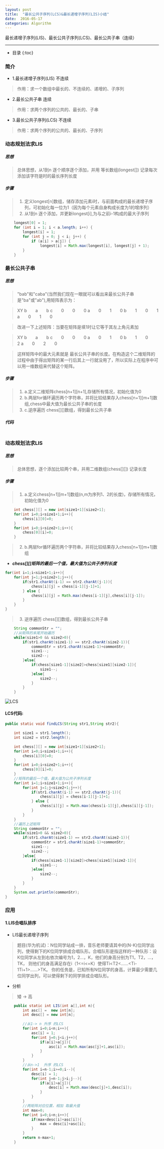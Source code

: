 ```yaml
---
layout: post
title:  "最长公共子序列(LCS)&最长递增子序列(LIS)小结"
date:  2016-05-17
categories: Algorithm
---
```


最长递增子序列(LIS)、最长公共子序列(LCS)、最长公共子串（连续）

---

- 目录
{:toc}

### 简介

- 1.最长递增子序列(LIS) 不连续

> 作用：求一个数组中最长的、不连续的、递增的、子序列

- 2.最长公共子串       连续

> 作用：求两个序列的公共的、最长的、子串

- 3.最长公共子序列(LCS) 不连续

> 作用：求两个序列的公共的、最长的、子序列

### 动态规划法求LIS

##### 思想

> 总体思想，从1到n 逐个顺序逐个添加，并用 等长数组(longest[]) 记录每次添加该字符是时的最长序列长度

##### 步骤

> 1. 定义longest[n]数组，储存添加元素i时，与前面构成的最长递增子序列，可初始化每一位为1（因为每个元素自身构成长度为1的增序列）
> 2. 从1到n 逐个添加，并更新longest[i],为与之前i-1构成的最大子序列

```java
	longest[0] = 1;
	for (int i = 1; i < a.length; i++) {
		longest[i] = 1;
		for (int j = 0; j < i; j++) {
			if (a[i] > a[j]) {
				longest[i] = Math.max(longest[i], longest[j] + 1);
		}
	}
```

### 最长公共子串

##### 思想

> "bab"和"caba"(当然我们现在一眼就可以看出来最长公共子串是"ba"或"ab"),用矩阵表示为：

>  XY   b　　a　　b
>  c　　0　　0　　0
>  a　　0　　1　　0
>  b　　1　　0　　1
>  a　　0　　1　　0

> 改进一下上述矩阵：当要在矩阵是填1时让它等于其左上角元素加

>  XY   b　　a　　b
>  c　　0　　0　　0
>  a　　0　　1　　0 
>  b　　1　　0　　2
>  a　　0　　2　　0

> 这样矩阵中的最大元素就是 最长公共子串的长度。在构造这个二维矩阵的过程中由于得出矩阵的某一行后其上一行就没用了，所以实际上在程序中可以用一维数组来代替这个矩阵。


##### 步骤

> 1. a.定义二维矩阵chess[n+1][n+1],存储所有情况，初始化值为0
> 2. b.两层for循环遍历两个字符串，并将比较结果存入chess[n+1][m+1]数组,chess中最大值为最长公共子串的长度
> 3. c.逆序遍历 chess[][]数组，得到最长公共子串

##### 代码

```java
```

### 动态规划法求LIS

##### 思想

> 总体思想，逐个添加比较两个串，并用二维数组(chess[][]) 记录长度

##### 步骤

> 1. a.定义chess[n+1][m+1]数组(n,m为序列1、2的长度)，存储所有情况，初始化值为0

```java
	int chess[][] = new int[size1+1][size2+1];		
	for(int i=0;i<size1+1;i++){
		chess[i][0]=0;
	}
	for(int i=0;i<size2+1;i++){
		chess[0][i]=0;
	}
```

> 2. b.两层for循环遍历两个字符串，并将比较结果存入chess[n+1][m+1]数组

- ***chess[][]矩阵的最后一个值，最大值为公共子序列长度***

```java
for(int i=1;i<size1+1;i++){
	for(int j=1;j<size2+1;j++){
		if(str1.charAt(i-1) == str2.charAt(j-1)){
			chess[i][j] = chess[i-1][j-1]+1;
		} else {
			chess[i][j] = Math.max(chess[i-1][j],chess[i][j-1]);
		}
	}
}
```

> 3. 逆序遍历 chess[][]数组，得到最长公共子串

```java
	String commonStr = "";
	//从矩阵的末尾开始遍历
	while(size1>0 && size2>0){
		if(str1.charAt(size1-1) == str2.charAt(size2-1)){
			commonStr = str1.charAt(size1-1)+commonStr;
			size1--;
			size2--;				
		}else{
			if(chess[size1-1][size2]>chess[size1][size2-1]){
				size1--;
			}else{
				size2--;
			}
		}
	}
```

![LCS](/images/LCS.png)

#### LCS代码:

```java
public static void findLCS(String str1,String str2){
	
	int size1 = str1.length();
	int size2 = str2.length();
	
	int chess[][] = new int[size1+1][size2+1];		
	for(int i=0;i<size1+1;i++){
		chess[i][0]=0;
	}
	for(int i=0;i<size2+1;i++){
		chess[0][i]=0;
	}
	//矩阵的最后一个值，最大值为公共子序列长度
	for(int i=1;i<size1+1;i++){
		for(int j=1;j<size2+1;j++){
			if(str1.charAt(i-1) == str2.charAt(j-1)){
				chess[i][j] = chess[i-1][j-1]+1;
			} else {
				chess[i][j] = Math.max(chess[i-1][j],chess[i][j-1]);
			}
		}
	}
	//遍历上述矩阵
	String commonStr = "";
	while(size1>0 && size2>0){
		if(str1.charAt(size1-1) == str2.charAt(size2-1)){
			commonStr = str1.charAt(size1-1)+commonStr;
			size1--;
			size2--;				
		}else{
			if(chess[size1-1][size2]>chess[size1][size2-1]){
				size1--;
			}else{
				size2--;
			}
		}
	}
	System.out.println(commonStr);
}
```

### 应用

#### 1.LIS合唱队排序

- LIS最长递增子序列

> 题目(华为机试)：N位同学站成一排，音乐老师要请其中的(N-K)位同学出列，使得剩下的K位同学排成合唱队形。合唱队形是指这样的一种队形：设K位同学从左到右依次编号为1，2…，K，他们的身高分别为T1，T2，…，TK，   则他们的身高满足存在i（1<=i<=K）使得Ti<T2<......<Ti-1<Ti>Ti+1>......>TK。 你的任务是，已知所有N位同学的身高，计算最少需要几位同学出列，可以使得剩下的同学排成合唱队形。

- 分析

> 矮 -> 高

```java
	public static int LIS(int a[],int n){
		int asc[] =  new int[n];
		int desc[] = new int[n];		
		
		//从1-> n 升序 的LCS
		for(int i=0;i<n;i++){
			asc[i] = 1;
			for(int j=0;j<i;j++){
				if(a[i]>a[j]){
					asc[i] = Math.max(asc[j]+1,asc[i]);
				}					
			}
		}
		//从n->1  升序 的LCS
		for(int i=n-1;i>=0;i--){
			desc[i] = 1;
			for(int j=n-1;j>i;j--){
				if(a[i]>a[j]){
					desc[i] = Math.max(desc[j]+1,desc[i]);
				}					
			}
		}
		//两矩阵对应位置，相加 取最大值
		int max=0;
		for(int i=0;i<n;i++){
			if(max<desc[i]+asc[i]){
				max = desc[i]+asc[i];
			}
		}
		return n-max+1;
	}
```
